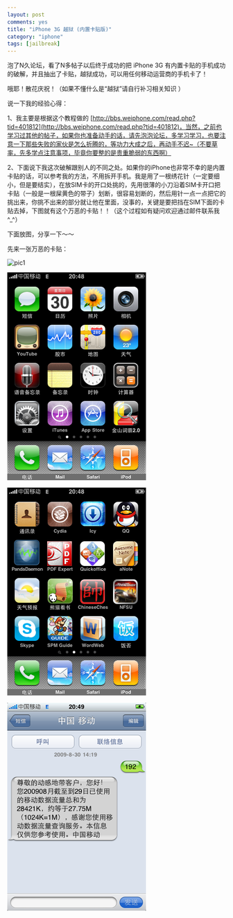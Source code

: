```yaml
---
layout: post
comments: yes
title: "iPhone 3G 越狱 (内置卡贴版)"
category: "iphone"
tags: [jailbreak]
---
```



泡了N久论坛，看了N多帖子以后终于成功的把 iPhone 3G 有内置卡贴的手机成功的破解，并且抽出了卡贴，越狱成功，可以用任何移动运营商的手机卡了！

哦耶！散花庆祝！（如果不懂什么是“越狱”请自行补习相关知识 ）

说一下我的经验心得：

1、我主要是根据这个教程做的 [http://bbs.weiphone.com/read.php?tid=401812](http://bbs.weiphone.com/read.php?tid=401812)，当然，之前也学习过其他的帖子，如果你也准备动手的话，请先泡泡论坛，多学习学习，也要注意一下那些失败的家伙是怎么折腾的，等功力大成之后，再动手不迟~（不要草率，先多学点注意事项，毕竟你要整的是贵重脆弱的东西啊）


2、下面说下我这次破解跟别人的不同之处。如果你的iPhone也非常不幸的是内置卡贴的话，可以参考我的方法，不用拆开手机。我是用了一根绣花针（一定要细小，但是要结实），在放SIM卡的开口处挑的，先用很薄的小刀沿着SIM卡开口把卡贴（一般是一根屎黄色的带子）划断，很容易划断的，然后用针一点一点把它的挑出来，你挑不出来的部分就让他在里面，没事的，关键是要把挡在SIM下面的卡贴去掉，下图就有这个万恶的卡贴！！（这个过程如有疑问欢迎通过邮件联系我^_^）

下面放图，分享一下～～

先来一张万恶的卡贴：

![pic1](/image/2009/iphone1.jgp)


![pic2](/image/2009/iphone2.png)


![pic2](/image/2009/iphone3.png)


![pic2](/image/2009/iphone4.png)

